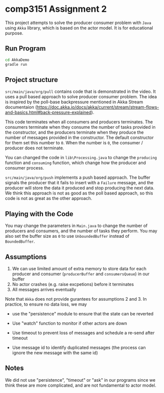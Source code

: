 # comp3151 Assignment 2
This project attempts to solve the producer consumer problem with `Java` using `Akka` library, which is based on the actor model. It is for educational purpose.

## Run Program
```bash
cd AkkaDemo
gradle run
```

## Project structure
`src/main/java/org/pull` contains code that is demonstrated in the video. It uses a pull based approach to solve producer consumer problem. The idea is inspired by the poll-base backpressure mentioned in Akka Stream documentaion (https://doc.akka.io/docs/akka/current/stream/stream-flows-and-basics.html#back-pressure-explained). 

This code terminates when all consumers and producers terminates. The consumers terminate when they consume the number of tasks provided in the constructor, and the producers terminate when they produce the number of messages provided in the constructor. The default constructor for them set this number to `0`. When the number is `0`, the consumer / producer does not terminate.

You can changed the code in `lib\Processing.java` to change the `producing` function and `consuming` function, which change how the producer and consumer process.


`src/main/java/org/push` implements a push based approach. The buffer signals the producer that it fails to insert with a `Failure` message, and the producer will store the data it produced and stop producing the next data. We think this approach is not as good as the poll based approach, so this code is not as great as the other approach.

## Playing with the Code
You may change the parameters in `Main.java` to change the number of producers and consumers, and the number of tasks they perform. You may also set the buffer size as `0` to use `UnboundedBuffer` instead of `BoundedBuffer`.

## Assumptions
1. We can use limited amount of extra memory to store data for each producer and consumer (`producerBuffer` and `consumersQueue`) in our buffer
2. No actor crashes (e.g. raise excpetions) before it terminates
3. All messages arrives eventually

Note that `Akka` does not provide gurantees for assumptions 2 and 3. In practice, to ensure no data loss, we may 

- use the "persistence" module to ensure that the state can be reverted 

- Use "watch" function to monitor if other actors are down 

- Use timeout to prevent loss of messages and schedule a re-send after timeout 

- Use message id to identify duplicated messages (the process can ignore the new message with the same id)

## Notes
We did not use "persistence", "timeout" or "ask" in our programs since we think these are more complicated, and are not fundamental to actor model.